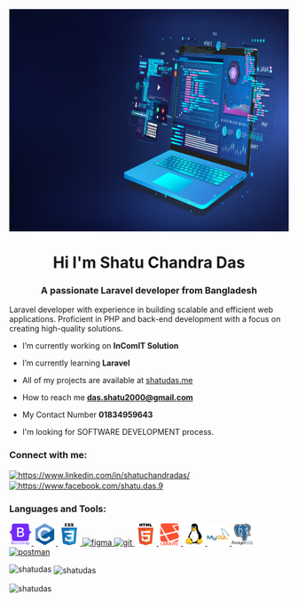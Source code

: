 <img align="center" src="https://github.com/shatudas/ShatuDas/blob/main/360_F_457937822_6guyVRMr4cCdCr36zPg7Er7WRaf0FbSn.jpg"  height="400" width="100%" />


<h1 align="center">Hi I'm Shatu Chandra Das</h1>
<h3 align="center">A passionate Laravel developer from Bangladesh</h3>

<p>Laravel developer with experience in building scalable and efficient web applications. Proficient in PHP and back-end development with a focus on creating high-quality solutions.
</p>

- I’m currently working on **InComIT Solution**

- I’m currently learning **Laravel**

- All of my projects are available at [shatudas.me](shatudas.me)

- How to reach me **das.shatu2000@gmail.com**

- My Contact Number  **01834959643**

- I'm looking for SOFTWARE DEVELOPMENT process.

<h3 align="left">Connect with me:</h3>
<p align="left">
<a href="https://linkedin.com/in/https://www.linkedin.com/in/shatuchandradas/" target="blank" >
  <img align="center" src="https://raw.githubusercontent.com/rahuldkjain/github-profile-readme-generator/master/src/images/icons/Social/linked-in-alt.svg" alt="https://www.linkedin.com/in/shatuchandradas/" height="30" width="40"  /></a>
<a href="https://fb.com/https://www.facebook.com/shatu.das.9" target="blank">
  <img align="center" src="https://raw.githubusercontent.com/rahuldkjain/github-profile-readme-generator/master/src/images/icons/Social/facebook.svg" alt="https://www.facebook.com/shatu.das.9" height="30" width="40" />
</a>
</p>

<h3 align="left">Languages and Tools:</h3>
<p align="left"> <a href="https://getbootstrap.com" target="_blank" rel="noreferrer"> <img src="https://raw.githubusercontent.com/devicons/devicon/master/icons/bootstrap/bootstrap-plain-wordmark.svg" alt="bootstrap" width="40" height="40"/> </a> <a href="https://www.cprogramming.com/" target="_blank" rel="noreferrer"> <img src="https://raw.githubusercontent.com/devicons/devicon/master/icons/c/c-original.svg" alt="c" width="40" height="40"/> </a> <a href="https://www.w3schools.com/css/" target="_blank" rel="noreferrer"> <img src="https://raw.githubusercontent.com/devicons/devicon/master/icons/css3/css3-original-wordmark.svg" alt="css3" width="40" height="40"/> </a> <a href="https://www.figma.com/" target="_blank" rel="noreferrer"> <img src="https://www.vectorlogo.zone/logos/figma/figma-icon.svg" alt="figma" width="40" height="40"/> </a> <a href="https://git-scm.com/" target="_blank" rel="noreferrer"> <img src="https://www.vectorlogo.zone/logos/git-scm/git-scm-icon.svg" alt="git" width="40" height="40"/> </a> <a href="https://www.w3.org/html/" target="_blank" rel="noreferrer"> <img src="https://raw.githubusercontent.com/devicons/devicon/master/icons/html5/html5-original-wordmark.svg" alt="html5" width="40" height="40"/> </a> <a href="https://laravel.com/" target="_blank" rel="noreferrer"> <img src="https://raw.githubusercontent.com/devicons/devicon/master/icons/laravel/laravel-plain-wordmark.svg" alt="laravel" width="40" height="40"/> </a> <a href="https://www.linux.org/" target="_blank" rel="noreferrer"> <img src="https://raw.githubusercontent.com/devicons/devicon/master/icons/linux/linux-original.svg" alt="linux" width="40" height="40"/> </a> <a href="https://www.mysql.com/" target="_blank" rel="noreferrer"> <img src="https://raw.githubusercontent.com/devicons/devicon/master/icons/mysql/mysql-original-wordmark.svg" alt="mysql" width="40" height="40"/> </a> <a href="https://www.postgresql.org" target="_blank" rel="noreferrer"> <img src="https://raw.githubusercontent.com/devicons/devicon/master/icons/postgresql/postgresql-original-wordmark.svg" alt="postgresql" width="40" height="40"/> </a> <a href="https://postman.com" target="_blank" rel="noreferrer"> <img src="https://www.vectorlogo.zone/logos/getpostman/getpostman-icon.svg" alt="postman" width="40" height="40"/> </a> </p>

<p><img align="left" src="https://github-readme-stats.vercel.app/api/top-langs?username=shatudas&show_icons=true&locale=en&layout=compact" alt="shatudas" /></p>

<p>&nbsp;<img align="center" src="https://github-readme-stats.vercel.app/api?username=shatudas&show_icons=true&locale=en" alt="shatudas" /></p>

<p><img align="center" src="https://github-readme-streak-stats.herokuapp.com/?user=shatudas&" alt="shatudas" /></p>
